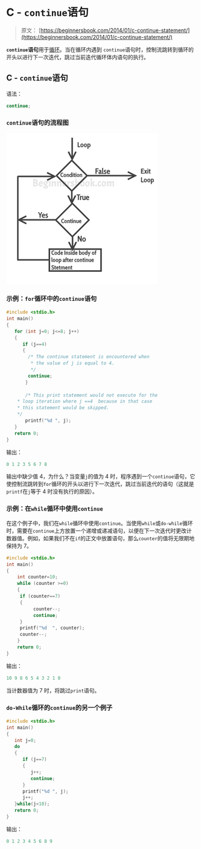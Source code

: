 # C - `continue`语句

> 原文： [https://beginnersbook.com/2014/01/c-continue-statement/](https://beginnersbook.com/2014/01/c-continue-statement/)

**`continue`语句**用于[循环](https://beginnersbook.com/2014/01/c-loops-examples/)。当在循环内遇到 `continue`语句时，控制流跳转到循环的开头以进行下一次迭代，跳过当前迭代循环体内语句的执行。

## C - `continue`语句

语法：

```c
continue;
```

### `continue`语句的流程图

![C Continue Statement](img/ad995c04efb96f25cb805473c4d08b18.jpg)

### 示例：`for`循环中的`continue`语句

```c
#include <stdio.h>
int main()
{
   for (int j=0; j<=8; j++)
   {
      if (j==4)
      {
	    /* The continue statement is encountered when
	     * the value of j is equal to 4.
	     */
	    continue;
       }

       /* This print statement would not execute for the
	* loop iteration where j ==4  because in that case
	* this statement would be skipped.
	*/
       printf("%d ", j);
   }
   return 0;
}

```

输出：

```c
0 1 2 3 5 6 7 8
```

输出中缺少值 4，为什么？当变量`j`的值为 4 时，程序遇到一个`continue`语句，它使控制流跳转到`for`循环的开头以进行下一次迭代，跳过当前迭代的语句（这就是`printf`在`j`等于 4 时没有执行的原因）。

### 示例：在`while`循环中使用`continue`

在这个例子中，我们在`while`循环中使用`continue`。当使用`while`或`do-while`循环时，需要在`continue`上方放置一个递增或递减语句，以便在下一次迭代时更改计数器值。例如，如果我们不在`if`的正文中放置语句，那么`counter`的值将无限期地保持为 7。

```c
#include <stdio.h>
int main()
{
    int counter=10;
    while (counter >=0)
    {
	 if (counter==7)
	 {
	      counter--;
	      continue;
	 }
	 printf("%d  ", counter);
	 counter--;
    }
    return 0;
}

```

输出：

```c
10 9 8 6 5 4 3 2 1 0
```

当计数器值为 7 时，将跳过`print`语句。

### `do-While`循环的`continue`的另一个例子

```c
#include <stdio.h>
int main()
{
   int j=0;
   do
   {
      if (j==7)
      {
         j++;
         continue;
      }
      printf("%d ", j);
      j++;
   }while(j<10);
   return 0;
}

```

输出：

```c
0 1 2 3 4 5 6 8 9
```